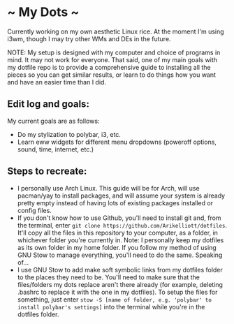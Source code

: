 # ~ My Dots ~
Currently working on my own aesthetic Linux rice. At the moment I'm using i3wm, though I may try other WMs and DEs in the future.

NOTE: My setup is designed with my computer and choice of programs in mind. It may not work for everyone. That said, one of my main goals with my dotfile repo is to provide a comprehensive guide to installing all the pieces so you can get similar results, or learn to do things how you want and have an easier time than I did.


## Edit log and goals:
My current goals are as follows:
- Do my stylization to polybar, i3, etc.
- Learn eww widgets for different menu dropdowns (poweroff options, sound, time, internet, etc.)


## Steps to recreate:
- I personally use Arch Linux. This guide will be for Arch, will use pacman/yay to install packages, and will assume your system is already pretty empty instead of having lots of existing packages installed or config files.
- If you don't know how to use Github, you'll need to install git and, from the terminal, enter `git clone https://github.com/Arikelliott/dotfiles`. It'll copy all the files in this repository to your computer, as a folder, in whichever folder you're currently in. Note: I personally keep my dotfiles as its own folder in my home folder. If you follow my method of using GNU Stow to manage everything, you'll need to do the same. Speaking of...
- I use GNU Stow to add make soft symbolic links from my dotfiles folder to the places they need to be. You'll need to make sure that the files/folders my dots replace aren't there already (for example, deleting .bashrc to replace it with the one in my dotfiles). To setup the files for something, just enter `stow -S [name of folder, e.g. 'polybar' to install polybar's settings]` into the terminal while you're in the dotfiles folder. 
